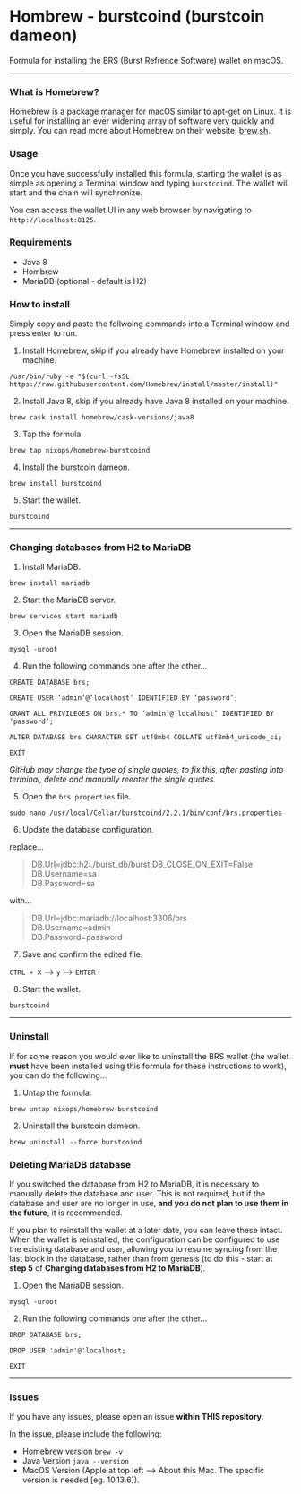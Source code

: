 # Hombrew - burstcoind (burstcoin dameon)
Formula for installing the BRS (Burst Refrence Software) wallet on macOS.

---

### What is Homebrew?
Homebrew is a package manager for macOS similar to apt-get on Linux. It is useful for installing an ever widening array of software very quickly and simply. You can read more about Homebrew on their website, [brew.sh](https://brew.sh).

### Usage
Once you have successfully installed this formula, starting the wallet is as simple as opening a Terminal window and typing `burstcoind`. The wallet will start and the chain will synchronize.

You can access the wallet UI in any web browser by navigating to `http://localhost:8125`.

### Requirements
* Java 8
* Hombrew
* MariaDB (optional - default is H2)

### How to install 
Simply copy and paste the follwoing commands into a Terminal window and press enter to run.

1. Install Homebrew, skip if you already have Homebrew installed on your machine.

```
/usr/bin/ruby -e "$(curl -fsSL https://raw.githubusercontent.com/Homebrew/install/master/install)"
```

2. Install Java 8, skip if you already have Java 8 installed on your machine.

```
brew cask install homebrew/cask-versions/java8
```

3. Tap the formula.

```
brew tap nixops/homebrew-burstcoind
```

4. Install the burstcoin dameon.

```
brew install burstcoind
```

5. Start the wallet.

```
burstcoind
```

---

### Changing databases from H2 to MariaDB

1. Install MariaDB.

```
brew install mariadb
```

2. Start the MariaDB server.

```
brew services start mariadb
```

3. Open the MariaDB session.

```
mysql -uroot
```

4. Run the following commands one after the other...

```
CREATE DATABASE brs;

CREATE USER ‘admin’@‘localhost’ IDENTIFIED BY ‘password’;

GRANT ALL PRIVILEGES ON brs.* TO ‘admin’@‘localhost’ IDENTIFIED BY ‘password’;

ALTER DATABASE brs CHARACTER SET utf8mb4 COLLATE utf8mb4_unicode_ci;

EXIT
```
*GitHub may change the type of single quotes, to fix this, after pasting into terminal, delete and manually reenter the single quotes.*

5. Open the `brs.properties` file.

```
sudo nano /usr/local/Cellar/burstcoind/2.2.1/bin/conf/brs.properties
```

6. Update the database configuration.

replace...
>DB.Url=jdbc:h2:./burst_db/burst;DB_CLOSE_ON_EXIT=False     
>DB.Username=sa     
>DB.Password=sa     

with...
>DB.Url=jdbc:mariadb://localhost:3306/brs     
>DB.Username=admin     
>DB.Password=password     
    
7. Save and confirm the edited file.

`CTRL + X` --> `y` --> `ENTER`

8. Start the wallet.

```
burstcoind
```

---

### Uninstall
If for some reason you would ever like to uninstall the BRS wallet (the wallet **must** have been installed using this formula for these instructions to work), you can do the following...

1. Untap the formula.

```
brew untap nixops/homebrew-burstcoind
```

2. Uninstall the burstcoin dameon.

```
brew uninstall --force burstcoind
```

### Deleting MariaDB database
If you switched the database from H2 to MariaDB, it is necessary to manually delete the database and user. This is not required, but if the database and user are no longer in use, **and you do not plan to use them in the future**, it is recommended.

If you plan to reinstall the wallet at a later date, you can leave these intact. When the wallet is reinstalled, the configuration can be configured to use the existing database and user, allowing you to resume syncing from the last block in the database, rather than from genesis (to do this - start at **step 5** of **Changing databases from H2 to MariaDB**).

1. Open the MariaDB session.

```
mysql -uroot
```

2. Run the following commands one after the other...

```
DROP DATABASE brs;

DROP USER 'admin'@'localhost;

EXIT
```

---

### Issues

If you have any issues, please open an issue **within THIS repository**. 

In the issue, please include the following:
* Homebrew version `brew -v`
* Java Version `java --version`
* MacOS Version (Apple at top left --> About this Mac. The specific version is needed [eg. 10.13.6]).
